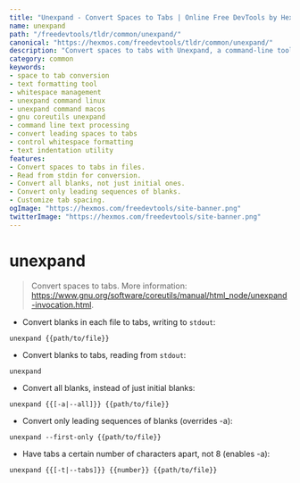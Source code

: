 ```yaml
---
title: "Unexpand - Convert Spaces to Tabs | Online Free DevTools by Hexmos"
name: unexpand
path: "/freedevtools/tldr/common/unexpand/"
canonical: "https://hexmos.com/freedevtools/tldr/common/unexpand/"
description: "Convert spaces to tabs with Unexpand, a command-line tool for text formatting. Effortlessly manage whitespace and create consistent file formatting. Free online tool, no registration required."
category: common
keywords:
- space to tab conversion
- text formatting tool
- whitespace management
- unexpand command linux
- unexpand command macos
- gnu coreutils unexpand
- command line text processing
- convert leading spaces to tabs
- control whitespace formatting
- text indentation utility
features:
- Convert spaces to tabs in files.
- Read from stdin for conversion.
- Convert all blanks, not just initial ones.
- Convert only leading sequences of blanks.
- Customize tab spacing.
ogImage: "https://hexmos.com/freedevtools/site-banner.png"
twitterImage: "https://hexmos.com/freedevtools/site-banner.png"
---
```


# unexpand

> Convert spaces to tabs.
> More information: <https://www.gnu.org/software/coreutils/manual/html_node/unexpand-invocation.html>.

- Convert blanks in each file to tabs, writing to `stdout`:

`unexpand {{path/to/file}}`

- Convert blanks to tabs, reading from `stdout`:

`unexpand`

- Convert all blanks, instead of just initial blanks:

`unexpand {{[-a|--all]}} {{path/to/file}}`

- Convert only leading sequences of blanks (overrides -a):

`unexpand --first-only {{path/to/file}}`

- Have tabs a certain number of characters apart, not 8 (enables -a):

`unexpand {{[-t|--tabs]}} {{number}} {{path/to/file}}`
